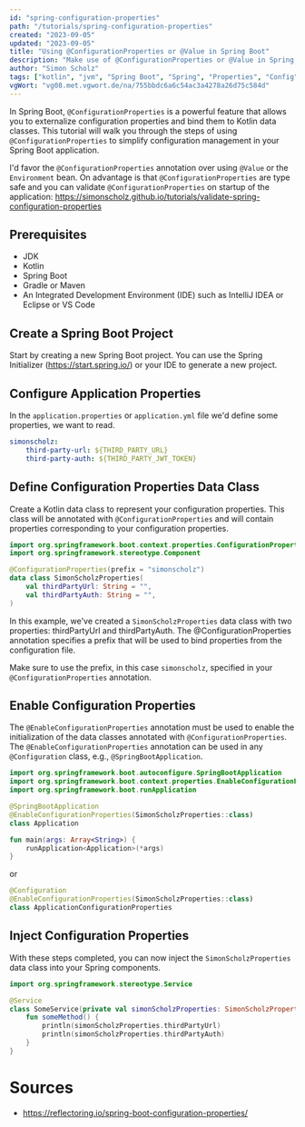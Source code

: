 ```yaml
---
id: "spring-configuration-properties"
path: "/tutorials/spring-configuration-properties"
created: "2023-09-05"
updated: "2023-09-05"
title: "Using @ConfigurationProperties or @Value in Spring Boot"
description: "Make use of @ConfigurationProperties or @Value in Spring Boot applications"
author: "Simon Scholz"
tags: ["kotlin", "jvm", "Spring Boot", "Spring", "Properties", "Config"]
vgWort: "vg08.met.vgwort.de/na/755bbdc6a6c54ac3a4278a26d75c584d"
---
```


In Spring Boot, `@ConfigurationProperties` is a powerful feature that allows you to externalize configuration properties and bind them to Kotlin data classes. This tutorial will walk you through the steps of using `@ConfigurationProperties` to simplify configuration management in your Spring Boot application.

I'd favor the `@ConfigurationProperties` annotation over using `@Value` or the `Environment` bean.
On advantage is that `@ConfigurationProperties` are type safe and you can validate `@ConfigurationProperties` on startup of the application: https://simonscholz.github.io/tutorials/validate-spring-configuration-properties


## Prerequisites

- JDK
- Kotlin
- Spring Boot
- Gradle or Maven
- An Integrated Development Environment (IDE) such as IntelliJ IDEA or Eclipse or VS Code

## Create a Spring Boot Project

Start by creating a new Spring Boot project. You can use the Spring Initializer (https://start.spring.io/) or your IDE to generate a new project.

## Configure Application Properties

In the `application.properties` or `application.yml` file we'd define some properties, we want to read.

```yaml [application.yml]
simonscholz:
    third-party-url: ${THIRD_PARTY_URL}
    third-party-auth: ${THIRD_PARTY_JWT_TOKEN}

```

## Define Configuration Properties Data Class

Create a Kotlin data class to represent your configuration properties. This class will be annotated with `@ConfigurationProperties` and will contain properties corresponding to your configuration properties.

```kotlin [SimonScholzProperties.kt]
import org.springframework.boot.context.properties.ConfigurationProperties
import org.springframework.stereotype.Component

@ConfigurationProperties(prefix = "simonscholz")
data class SimonScholzProperties(
    val thirdPartyUrl: String = "",
    val thirdPartyAuth: String = "",
)
```

In this example, we've created a `SimonScholzProperties` data class with two properties: thirdPartyUrl and thirdPartyAuth. The @ConfigurationProperties annotation specifies a prefix that will be used to bind properties from the configuration file.

Make sure to use the prefix, in this case `simonscholz`, specified in your `@ConfigurationProperties` annotation.

## Enable Configuration Properties

The `@EnableConfigurationProperties` annotation must be used to enable the initialization of the data classes annotated with `@ConfigurationProperties`. The `@EnableConfigurationProperties` annotation can be used in any `@Configuration` class, e.g., `@SpringBootApplication`.

```kotlin [Application.kt]
import org.springframework.boot.autoconfigure.SpringBootApplication
import org.springframework.boot.context.properties.EnableConfigurationProperties
import org.springframework.boot.runApplication

@SpringBootApplication
@EnableConfigurationProperties(SimonScholzProperties::class)
class Application

fun main(args: Array<String>) {
    runApplication<Application>(*args)
}
```

or

```kotlin [ApplicationConfigurationProperties.kt]{2} meta-info=val
@Configuration
@EnableConfigurationProperties(SimonScholzProperties::class)
class ApplicationConfigurationProperties
```

## Inject Configuration Properties

With these steps completed, you can now inject the `SimonScholzProperties` data class into your Spring components.

```kotlin [SomeService.kt]
import org.springframework.stereotype.Service

@Service
class SomeService(private val simonScholzProperties: SimonScholzProperties) {
    fun someMethod() {
        println(simonScholzProperties.thirdPartyUrl)
        println(simonScholzProperties.thirdPartyAuth)
    }
}
```

# Sources

- https://reflectoring.io/spring-boot-configuration-properties/
